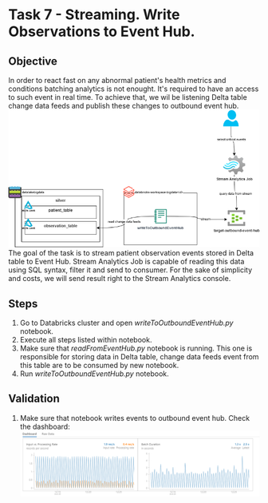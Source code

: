 

  
# Task 7 - Streaming. Write Observations to Event Hub.
## Objective 
In order to react fast on any abnormal patient's health metrics and conditions batching analytics is not enought. It's required to have an access to such event in real time. To achieve that, we wil be listening Delta table change data feeds and publish these changes to outbound event hub.
![context](https://raw.githubusercontent.com/stanislav-zhurich/azure-big-data-reference-architecture/main/images/task7-objective.png)
The goal of the task is to stream patient observation events stored in Delta table to Event Hub. Stream Analytics Job is capable of reading this data using SQL syntax, filter it and send to consumer. For the sake of simplicity and costs, we will send result right to the Stream Analytics console.

## Steps
1. Go to Databricks cluster and open *writeToOutboundEventHub.py* notebook.
2. Execute all steps listed within notebook.
3. Make sure that *readFromEventHub.py* notebook is running. This one is responsible for storing data in Delta table, change data feeds event from this table are to be consumed by new notebook.
4. Run *writeToOutboundEventHub.py* notebook.
## Validation

1. Make sure that notebook writes events to outbound event hub. Check the dashboard:
![dashboard](https://raw.githubusercontent.com/stanislav-zhurich/azure-big-data-reference-architecture/main/images/task7%20-%20outbbound%20eventhub.png)

